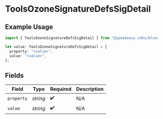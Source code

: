 # ToolsOzoneSignatureDefsSigDetail

## Example Usage

```typescript
import { ToolsOzoneSignatureDefsSigDetail } from "@speakeasy-sdks/bluesky/models/components";

let value: ToolsOzoneSignatureDefsSigDetail = {
  property: "<value>",
  value: "<value>",
};
```

## Fields

| Field              | Type               | Required           | Description        |
| ------------------ | ------------------ | ------------------ | ------------------ |
| `property`         | *string*           | :heavy_check_mark: | N/A                |
| `value`            | *string*           | :heavy_check_mark: | N/A                |